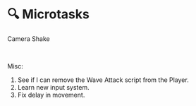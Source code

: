 # 🔍 Microtasks

Camera Shake


<br />

Misc:
1. See if I can remove the Wave Attack script from the Player.
2. Learn new input system.
3. Fix delay in movement.